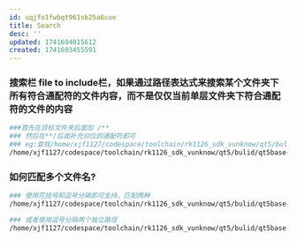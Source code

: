 ```yaml
---
id: uqjfo1fwbqt961sb25a6cue
title: Search
desc: ''
updated: 1741694015612
created: 1741693455591
---
```


### 搜索栏 file to include栏，如果通过路径表达式来搜索某个文件夹下所有符合通配符的文件内容，而不是仅仅当前单层文件夹下符合通配符的文件的内容

```bash
###首先在目标文件夹后面加 /**
### 然后在**/后面补充对应的通配符即可
### eg:查找/home/xjf1127/codespace/toolchain/rk1126_sdk_vunknow/qt5/bulid/qt5base-5.14.2整个文件夹内所有文件名匹配通配符的文件内容
/home/xjf1127/codespace/toolchain/rk1126_sdk_vunknow/qt5/bulid/qt5base-5.14.2/**/*.cmake

```

### 如何匹配多个文件名?

```bash
### 使用花括号和逗号分隔即可支持，匹配两种
/home/xjf1127/codespace/toolchain/rk1126_sdk_vunknow/qt5/bulid/qt5base-5.14.2/**/*.{pro,pri,prl}

### 或者使用逗号分隔两个独立路径
/home/xjf1127/codespace/toolchain/rk1126_sdk_vunknow/qt5/bulid/qt5base-5.14.2/**/*.pro, /home/xjf1127/codespace/toolchain/rk1126_sdk_vunknow/qt5/bulid/qt5base-5.14.2/**/*.pri
```
